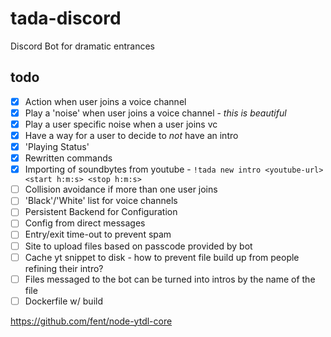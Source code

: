 # tada-discord

Discord Bot for dramatic entrances

## todo

- [x] Action when user joins a voice channel
- [x] Play a 'noise' when user joins a voice channel - _this is beautiful_
- [x] Play a user specific noise when a user joins vc
- [x] Have a way for a user to decide to _not_ have an intro
- [x] 'Playing Status'
- [x] Rewritten commands
- [x] Importing of soundbytes from youtube - `!tada new intro <youtube-url> <start h:m:s> <stop h:m:s>`
- [ ] Collision avoidance if more than one user joins
- [ ] 'Black'/'White' list for voice channels
- [ ] Persistent Backend for Configuration
- [ ] Config from direct messages
- [ ] Entry/exit time-out to prevent spam
- [ ] Site to upload files based on passcode provided by bot
- [ ] Cache yt snippet to disk - how to prevent file build up from people refining their intro?
- [ ] Files messaged to the bot can be turned into intros by the name of the file
- [ ] Dockerfile w/ build

https://github.com/fent/node-ytdl-core